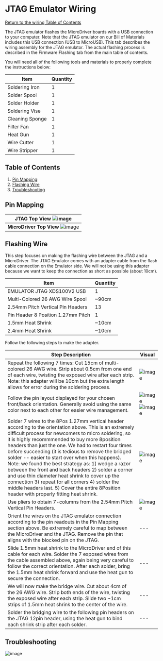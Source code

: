 # JTAG Emulator Wiring
[Return to the wiring Table of Contents](https://github.com/EmiliaPsacharopoulos/Quadruped-8dof-Robot/tree/main/Wiring#table-of-contents)

The JTAG emulator flashes the MicroDriver boards with a USB connection to your computer. Note that the JTAG emulator on our Bill of Materials includes this USB connection (USB to MicroUSB). This tab describes the wiring assembly for the JTAG emulator. The actual flashing process is described in the Firmware Flashing tab from the main table of contents. 

You will need all of the following tools and materials to properly complete the instructions below:

| Item | Quantity | 
| --- | --- |
| Soldering Iron | 1 |
| Solder Spool | 1 |
| Solder Holder | 1 |
| Soldering Vise | 1 |
| Cleaning Sponge | 1 |
| Filter Fan | 1 |
| Heat Gun | 1 |
| Wire Cutter | 1 |
| Wire Stripper | 1 |



## Table of Contents
1. [Pin Mapping](https://github.com/EmiliaPsacharopoulos/Quadruped-8dof-Robot/blob/main/Wiring/JTAG%20Emulator%20Wiring/README.md#pin-mapping)
2. [Flashing Wire](https://github.com/EmiliaPsacharopoulos/Quadruped-8dof-Robot/tree/main/Wiring/JTAG%20Emulator%20Wiring#flashing-wire)
3. [Troubleshooting](https://github.com/EmiliaPsacharopoulos/Quadruped-8dof-Robot/blob/main/Wiring/JTAG%20Emulator%20Wiring/README.md#troubleshooting)

## Pin Mapping

| **JTAG Top View** ![image](https://user-images.githubusercontent.com/84528674/120558563-a9d5b880-c3cd-11eb-81c0-c321be55cdf8.png) |
| --- |
| **MicroDriver Top View** ![image](https://user-images.githubusercontent.com/84528674/120829285-39dd4480-c52b-11eb-8b14-d7954dc5e632.png)|


## Flashing Wire

This step focuses on making the flashing wire between the JTAG and a MicroDriver. The JTAG Emulator comes with an adapter cable from the flash cable connection on the Emulator side. We will not be using this adapter because we want to keep the connection as short as possible (about 10cm). 

| Item | Quantity | 
| --- | --- |
| EMULATOR JTAG XDS100V2 USB | 1 |
| Multi-Colored 26 AWG Wire Spool | ~90cm |
| 2.54mm Pitch Vertical Pin Headers | 13 |
| Pin Header 8 Position 1.27mm Pitch | 1 |
| 1.5mm Heat Shrink | ~10cm |
| 2.4mm Heat Shrink | ~10cm |


Follow the following steps to make the adapter. 

| Step Description | Visual | 
| --- | --- |
| Repeat the following 7 times: Cut 15cm of multi-colored 26 AWG wire. Strip about 0.5cm from one end of each wire, twisting the exposed wire after each strip. Note: this adapter will be 10cm but the extra length allows for error during the soldering process. | ![image](https://user-images.githubusercontent.com/84528674/120859950-ee3e9100-c552-11eb-9196-ed956407885b.png) |
| Follow the pin layout displayed for your chosen front/back orientation. Generally avoid using the same color next to each other for easier wire management. | ![image](https://user-images.githubusercontent.com/84528674/120832549-c9382700-c52e-11eb-9bd1-0adb6d76b141.png) ![image](https://user-images.githubusercontent.com/84528674/120859872-d49d4980-c552-11eb-9e87-e5273a453dc6.png) |
| Solder 7 wires to the 8Pos 1.27mm vertical header according to the orientation above. This is an extremely difficult process for newcomers to micro soldering, so it is highly recommmended to buy more 8position headers than just the one. We had to restart four times before succeeding (it is tedious to remove the bridged solder -- easier to start over when this happens). Note: we found the best strategy as: 1) wedge a razor between the front and back headers 2) solder a corner and use thin diameter heat shrink to cover up the connection 3) repeat for all corners 4) solder the middle headers last. 5) Cover the entire 8Position header with properly fitting heat shrink. | ![image](https://user-images.githubusercontent.com/84528674/120861059-b59fb700-c554-11eb-9cc2-ba9ece85a091.png) |
| Use pliers to obtain 7-columns from the 2.54mm Pitch Vertical Pin Headers.| ![image](https://user-images.githubusercontent.com/84528674/121409970-11d95100-c930-11eb-93ed-2ca94dd9145b.png) |
| Orient the wires on the JTAG emulator connection according to the pin readouts in the Pin Mapping section above. Be extremely careful to map between the MicroDriver and the JTAG. Remove the pin that aligns with the blocked pin on the JTAG. | --- |
| Slide 1.5mm heat shrink to the MicroDriver end of this cable for each wire. Solder the 7 exposed wires from the cable assembled above, again being very careful to follow the correct orientation. After each solder, bring the 1.5mm heat shrink forward and use the heat gun to secure the connection. | --- |
| We will now make the bridge wire. Cut about 4cm of the 26 AWG wire. Strip both ends of the wire, twisting the exposed wire after each strip. Slide two ~1cm strips of 1.5mm heat shrink to the center of the wire.| --- |
| Solder the bridging wire to the following pin headers on the JTAG 12pin header, using the heat gun to bind each shrink strip after each solder. | --- |


## Troubleshooting
![image](https://user-images.githubusercontent.com/84528674/120024751-a30a0880-bfbd-11eb-9081-3ec46814fdf7.png)
